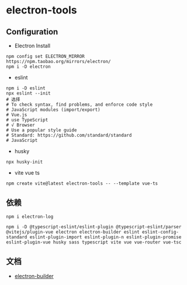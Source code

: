# electron-tools

## Configuration

- Electron Install

```
npm config set ELECTRON_MIRROR https://npm.taobao.org/mirrors/electron/
npm i -D electron
```

- eslint

```
npm i -D eslint
npx eslint --init
# 选择
# To check syntax, find problems, and enforce code style
# JavaScript modules (import/export)
# Vue.js
# use TypeScript
# √ Browser
# Use a popular style guide
# Standard: https://github.com/standard/standard
# JavaScript
```

- husky

```
npx husky-init
```

- vite vue ts

```
npm create vite@latest electron-tools -- --template vue-ts
```

## 依赖

```
npm i electron-log
```

```
npm i -D @typescript-eslint/eslint-plugin @typescript-eslint/parser @vitejs/plugin-vue electron electron-builder eslint eslint-config-standard eslint-plugin-import eslint-plugin-n eslint-plugin-promise eslint-plugin-vue husky sass typescript vite vue vue-router vue-tsc
```

## 文档

- [electron-builder](https://www.electron.build)
